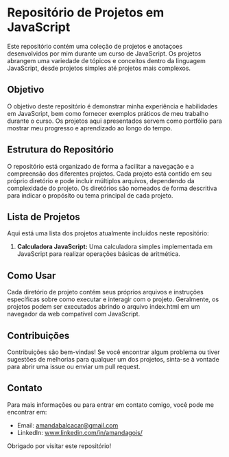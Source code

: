 # Repositório de Projetos em JavaScript

Este repositório contém uma coleção de projetos e anotaçoes desenvolvidos por mim durante um curso de JavaScript. Os projetos abrangem uma variedade de tópicos e conceitos dentro da linguagem JavaScript, desde projetos simples até projetos mais complexos.

## Objetivo

O objetivo deste repositório é demonstrar minha experiência e habilidades em JavaScript, bem como fornecer exemplos práticos de meu trabalho durante o curso. Os projetos aqui apresentados servem como portfólio para mostrar meu progresso e aprendizado ao longo do tempo.

## Estrutura do Repositório

O repositório está organizado de forma a facilitar a navegação e a compreensão dos diferentes projetos. Cada projeto está contido em seu próprio diretório e pode incluir múltiplos arquivos, dependendo da complexidade do projeto. Os diretórios são nomeados de forma descritiva para indicar o propósito ou tema principal de cada projeto.

## Lista de Projetos

Aqui está uma lista dos projetos atualmente incluídos neste repositório:

1. **Calculadora JavaScript:** Uma calculadora simples implementada em JavaScript para realizar operações básicas de aritmética.

## Como Usar
Cada diretório de projeto contém seus próprios arquivos e instruções específicas sobre como executar e interagir com o projeto. Geralmente, os projetos podem ser executados abrindo o arquivo index.html em um navegador da web compatível com JavaScript.

## Contribuições
Contribuições são bem-vindas! Se você encontrar algum problema ou tiver sugestões de melhorias para qualquer um dos projetos, sinta-se à vontade para abrir uma issue ou enviar um pull request.

## Contato
Para mais informações ou para entrar em contato comigo, você pode me encontrar em:

- Email: amandabalcacar@gmail.com
- LinkedIn: www.linkedin.com/in/amandagois/


Obrigado por visitar este repositório!
